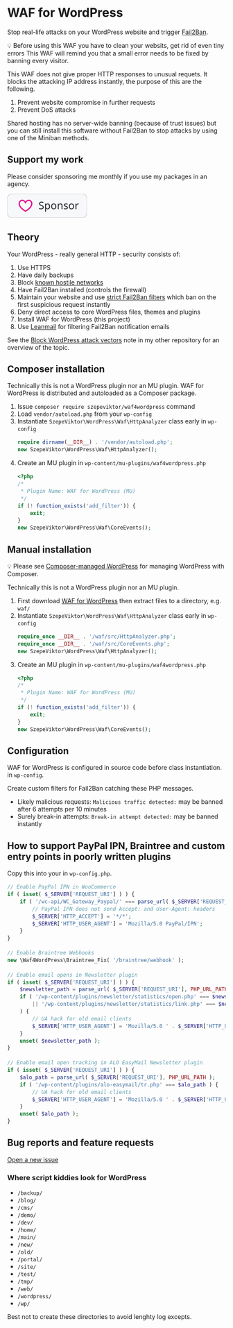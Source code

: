 # WAF for WordPress

Stop real-life attacks on your WordPress website and
trigger [Fail2Ban](https://github.com/fail2ban/fail2ban).

💡 Before using this WAF you have to clean your websits, get rid of even tiny errors
This WAF will remind you that a small error needs to be fixed by banning every visitor.

This WAF does not give proper HTTP responses to unusual requets.
It blocks the attacking IP address instantly, the purpose of this are the following.

1. Prevent website compromise in further requests
1. Prevent DoS attacks

Shared hosting has no server-wide banning (because of trust issues)
but you can still install this software without Fail2Ban to stop attacks by using one of the Miniban methods.

## Support my work

Please consider sponsoring me monthly if you use my packages in an agency.

[![Sponsor](https://github.com/szepeviktor/.github/raw/master/.github/assets/github-like-sponsor-button.svg)](https://github.com/sponsors/szepeviktor)

## Theory

Your WordPress - really general HTTP - security consists of:

1. Use HTTPS
1. Have daily backups
1. Block [known hostile networks](https://github.com/szepeviktor/debian-server-tools/tree/master/security/myattackers-ipsets)
1. Have Fail2Ban installed (controls the firewall)
1. Maintain your website and use
   [strict Fail2Ban filters](https://github.com/szepeviktor/debian-server-tools/tree/master/security/fail2ban-conf)
   which ban on the first suspicious request instantly
1. Deny direct access to core WordPress files, themes and plugins
1. Install WAF for WordPress (this project)
1. Use [Leanmail](https://github.com/szepeviktor/debian-server-tools/tree/master/security/fail2ban-leanmail)
   for filtering Fail2Ban notification emails

See the [Block WordPress attack vectors](https://github.com/szepeviktor/wordpress-website-lifecycle/blob/master/WordPress-security.md)
note in my other repository for an overview of the topic.

## Composer installation

Technically this is not a WordPress plugin nor an MU plugin.
WAF for WordPress is distributed and autoloaded as a Composer package.

1. Issue `composer require szepeviktor/waf4wordpress` command
1. Load `vendor/autoload.php` from your `wp-config`
1. Instantiate `SzepeViktor\WordPress\Waf\HttpAnalyzer` class early in `wp-config`
    ```php
    require dirname(__DIR__) . '/vendor/autoload.php';
    new SzepeViktor\WordPress\Waf\HttpAnalyzer();
    ```
1. Create an MU plugin in `wp-content/mu-plugins/waf4wordpress.php`
    ```php
    <?php
    /*
     * Plugin Name: WAF for WordPress (MU)
     */
    if (! function_exists('add_filter')) {
        exit;
    }
    new SzepeViktor\WordPress\Waf\CoreEvents();
    ```

## Manual installation

:bulb: Please see [Composer-managed WordPress](https://github.com/szepeviktor/composer-managed-wordpress)
for managing WordPress with Composer.

Technically this is not a WordPress plugin nor an MU plugin.

1. First download
    [WAF for WordPress](https://github.com/szepeviktor/waf4wordpress/archive/refs/heads/master.zip)
    then extract files to a directory, e.g. `waf/`
1. Instantiate `SzepeViktor\WordPress\Waf\HttpAnalyzer` class early in `wp-config`
    ```php
    require_once __DIR__ . '/waf/src/HttpAnalyzer.php';
    require_once __DIR__ . '/waf/src/CoreEvents.php';
    new SzepeViktor\WordPress\Waf\HttpAnalyzer();
    ```
1. Create an MU plugin in `wp-content/mu-plugins/waf4wordpress.php`
    ```php
    <?php
    /*
     * Plugin Name: WAF for WordPress (MU)
     */
    if (! function_exists('add_filter')) {
        exit;
    }
    new SzepeViktor\WordPress\Waf\CoreEvents();
    ```

## Configuration

WAF for WordPress is configured in source code
before class instantiation. in `wp-config`.

Create custom filters for Fail2Ban catching these PHP messages.

- Likely malicious requests: `Malicious traffic detected:` may be banned after 6 attempts per 10 minutes
- Surely break-in attempts: `Break-in attempt detected:` may be banned instantly

## How to support PayPal IPN, Braintree and custom entry points in poorly written plugins

Copy this into your in `wp-config.php`.

```php
// Enable PayPal IPN in WooCommerce
if ( isset( $_SERVER['REQUEST_URI'] ) ) {
    if ( '/wc-api/WC_Gateway_Paypal/' === parse_url( $_SERVER['REQUEST_URI'], PHP_URL_PATH ) ) {
        // PayPal IPN does not send Accept: and User-Agent: headers
        $_SERVER['HTTP_ACCEPT'] = '*/*';
        $_SERVER['HTTP_USER_AGENT'] = 'Mozilla/5.0 PayPal/IPN';
    }
}

// Enable Braintree Webhooks
new \Waf4WordPress\Braintree_Fix( '/braintree/webhook' );

// Enable email opens in Newsletter plugin
if ( isset( $_SERVER['REQUEST_URI'] ) ) {
    $newsletter_path = parse_url( $_SERVER['REQUEST_URI'], PHP_URL_PATH );
    if ( '/wp-content/plugins/newsletter/statistics/open.php' === $newsletter_path
        || '/wp-content/plugins/newsletter/statistics/link.php' === $newsletter_path
    ) {
        // UA hack for old email clients
        $_SERVER['HTTP_USER_AGENT'] = 'Mozilla/5.0 ' . $_SERVER['HTTP_USER_AGENT'];
    }
    unset( $newsletter_path );
}

// Enable email open tracking in ALO EasyMail Newsletter plugin
if ( isset( $_SERVER['REQUEST_URI'] ) ) {
    $alo_path = parse_url( $_SERVER['REQUEST_URI'], PHP_URL_PATH );
    if ( '/wp-content/plugins/alo-easymail/tr.php' === $alo_path ) {
        // UA hack for old email clients
        $_SERVER['HTTP_USER_AGENT'] = 'Mozilla/5.0 ' . $_SERVER['HTTP_USER_AGENT'];
    }
    unset( $alo_path );
}
```

## Bug reports and feature requests

[Open a new issue](https://github.com/szepeviktor/waf4wordpress/issues/new)

### Where script kiddies look for WordPress

- `/backup/`
- `/blog/`
- `/cms/`
- `/demo/`
- `/dev/`
- `/home/`
- `/main/`
- `/new/`
- `/old/`
- `/portal/`
- `/site/`
- `/test/`
- `/tmp/`
- `/web/`
- `/wordpress/`
- `/wp/`

Best not to create these directories to avoid lenghty log excepts.
